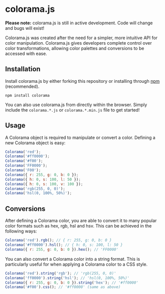# colorama.js

**Please note:** colorama.js is still in active development. Code will change and bugs will exist!

Colorama.js was created after the need for a simpler, more intuitive API for color manipulation. Colorama.js gives developers complete control over color transformations, allowing color palettes and conversions to be accessed with ease.

## Installation

Install colorama.js by either forking this repository or installing through [npm](http://npmjs.org/) (recommended).

    npm install colorama
    
You can also use colorama.js from directly within the browser. Simply include the `colorama.*.js` or `colorama.*.min.js` file to get started!
    
## Usage

A Colorama object is required to manipulate or convert a color. Defining a new Colorama object is easy:

```javascript
Colorama('red');
Colorama('#ff0000');
Colorama('#f00');
Colorama('FF0000');
Colorama('F00');
Colorama({ r: 255, g: 0, b: 0 });
Colorama({ h: 0, s: 100, l: 50 });
Colorama({ h: 0, s: 100, v: 100 });
Colorama('rgb(255, 0, 0)');
Colorama('hsl(0, 100%, 50%)');
```

## Conversions

After defining a Colorama color, you are able to convert it to many popular color formats such as hex, rgb, hsl and hsv. This can be achieved in the following ways:

```javascript
Colorama('red').rgb(); // { r: 255, g: 0, b: 0 }
Colorama('#ff0000').hsl(); // { h: 0, s: 100, l: 50 }
Colorama({ r: 255, g: 0, b: 0 }).hex(); // 'FF0000'
```

You can also convert a Colorama color into a string format. This is particularly useful for when applying a Colorama color to a CSS style.

```javascript
Colorama('red').string('rgb'); // 'rgb(255, 0, 0)'
Colorama('ff0000').string('hsl'); // 'hsl(0, 100%, 50%)'
Colorama({ r: 255, g: 0, b: 0 }).string('hex'); // '#ff0000'
Colorama('#f00').css(); // '#ff0000' (same as above)
```
